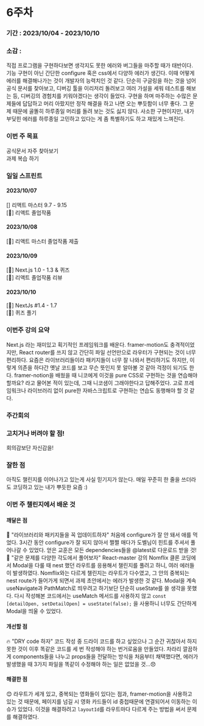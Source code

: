 # 6주차  
### 기간 : 2023/10/04 - 2023/10/10  
### 소감 : 
직접 프로그램을 구현하다보면 생각지도 못한 에러와 버그들을 마주할 때가 태반이다. 기능 구현이 아닌 간단한 configure 혹은 css에서 다양하 에러가 생긴다.
이때 어떻게 에러를 해결해나가는 것이 개발자의 능력치인 것 같다. 단순히 구글링을 하는 것을 넘어 공식 문서를 찾아보고, 디버깅 툴을 이리저리 돌려보고 여러 가설을 세워 테스트를 해보는 등, 디버깅의 경험치를 키워야겠다는 생각이 들었다. 
구현을 하며 마주하는 수많은 문제들에 답답하고 머리 아팠지만 정작 해결을 하고 나면 오는 뿌듯함이 너무 좋다. 그 문제 때문에 골똘히 하루종일 머리를 돌려 보는 것도 싫지 않다. 
사소한 구현이지만, 내가 부딪힌 에러를 하루종일 고민하고 있다는 게 좀 특별하기도 하고 재밌게 느껴진다. 
  
### 이번 주 목표  
공식문서 자주 찾아보기  
과제 복습 하기  

### 일일 스프린트  
#### 2023/10/07  
[] 리액트 마스터 9.7 - 9.15   
[🍅] 리액트 졸업작품   

#### 2023/10/08  
[🍅] 리액트 마스터 졸업작품 제출   

#### 2023/10/09
[🍅] Next.js 1.0 - 1.3 & 퀴즈  
[🍅] 리액트 졸업작품 리뷰   

#### 2023/10/10
[🍅] NextJs #1.4 - 1.7  
[🍅] 퀴즈 풀기   

### 이번주 강의 요약
Next.js 라는 재미있고 획기적인 프레임워크를 배운다. framer-motion도 충격적이었지만, React router를 쓰지 않고 간단히 파일 선언만으로 라우터가 구현되는 것이 너무 편리하다. 
요즘은 라이브러리들이라 패키지들이 너무 잘 나와서 편리하기도 하지만, 이렇게 의존을 하다간 옛날 코드를 보고 무슨 뜻인지 못 알아볼 것 같아 걱정이 되기도 한다. 
framer-notion을 배웠을 때 니코에게 이것을 pure CSS로 구현하는 것을 연습해야 할까요? 라고 물어본 적이 있는데, 그때 니코샘이 그래야한다고 답해주었다. 
고로 프레임워크나 라이브러리 없이 pure한 자바스크립트로 구현하는 연습도 동행해야 할 것 같다. 

### 주간회의

### 고치거나 버려야 할 점!  
회의감보단 자신감을! 

### 잘한 점
아직도 챌린지를 이어나가고 있는게 사실 믿기지가 않는다. 매일 꾸준히 한 줄을 쓰더라도 코딩하고 있는 내가 뿌듯한 요즘 :) 

### 이번 주 챌린지에서 배운 것
#### 깨달은 점 
🥲 "라이브러리와 패키지들을 꼭 업데이트하자" 처음에 configure가 잘 안 돼서 애를 먹었다. 3시간 동안 configure가 잘 되지 않아서 쩔쩔 매다가 도벨님이 힌트를 주셔서 풀어나갈 수 있었다. 얻은 교훈은 모든 dependencies들을 @latest로 다운로드 받을 것!    
🥲 "같은 문제를 다양한 각도에서 풀어보자" React-master 강의 Nomflix 클론 코딩에서 Modal을 다룰 때 nest 했던 라우트를 응용해서 챌린지를 풀려고 하니, 여러 에러들이 발생하였다. Nomflix와는 다르게 챌린지는 라우트가 다수였고, 그 안의 중복되는 nest route가 들어가게 되면서 과제 초안에서는 에러가 발생한 것 같다. Modal을 계속 useNavigate과 PathMatch로 띄우려고 하기보단 단순히 useState를 쓸 생각을 못했다. 다시 작성해본 코드에서는 useMatch 메서드를 사용하지 않고 `const [detailOpen, setDetailOpen] = useState(false);` 을 사용하니 너무도 간단하게  Modal을 띄울 수 있었다.  
#### 개선할 점
🔥 "DRY code 하자" 코드 작성 중 드라이 코드를 하고 싶었으나 그 순간 귀찮아서 하지 못한 것이 이후 똑같은 코드를 세 번 작성해야 하는 번거로움을 만들었다. 차라리 깔끔하게 components들을 나누고 props들을 전달하는 방식을 처음부터 채택했다면, 에러가 발생했을 때 3가지 파일을 똑같이 수정해야 하는 일은 없었을 것…😞  
#### 해결한 점 
😊 라우트가 세개 있고, 중복되는 영화들이 있다는 점과, framer-motion을 사용하고 있는 것 때문에,  페이지를 넘길 시 영화 카드들이 id 중첩때문에 연결되어서 이동하는 이슈가 있었다. 이것을 해결하려고 `layoutId`를 라우트마다 다르게 주는 방법을 써서 문제를 해결하였다.  
 
